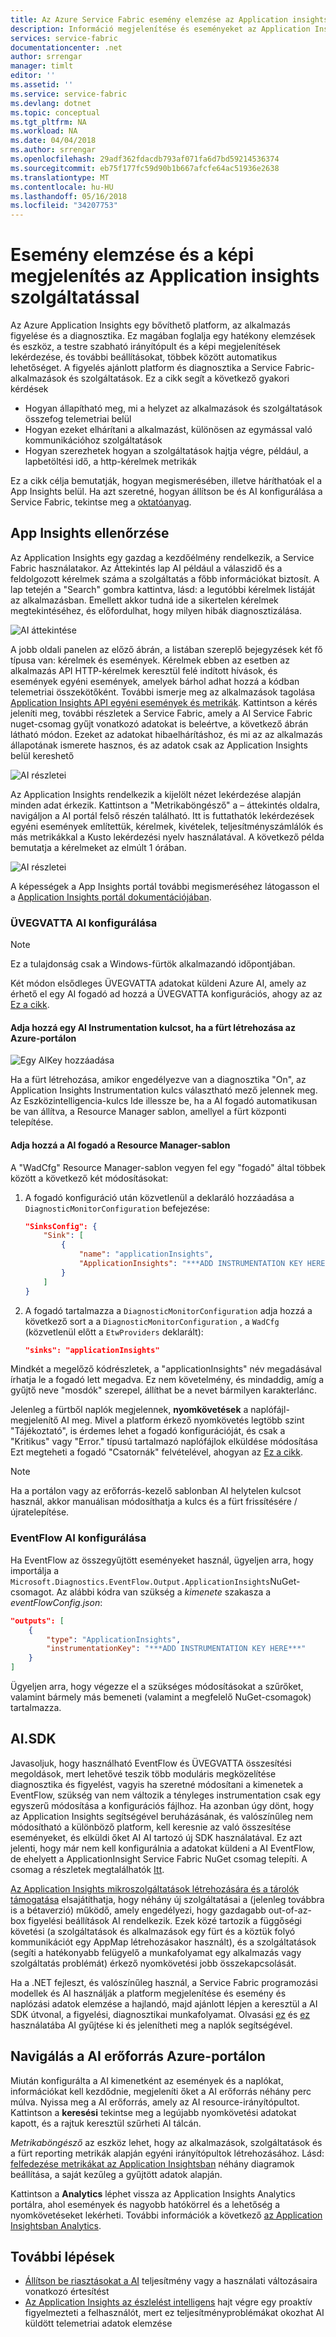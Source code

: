 ```yaml
---
title: Az Azure Service Fabric esemény elemzése az Application insights szolgáltatással |} Microsoft Docs
description: Információ megjelenítése és eseményeket az Application Insights figyelési és az Azure Service Fabric-fürtök diagnosztika elemzése.
services: service-fabric
documentationcenter: .net
author: srrengar
manager: timlt
editor: ''
ms.assetid: ''
ms.service: service-fabric
ms.devlang: dotnet
ms.topic: conceptual
ms.tgt_pltfrm: NA
ms.workload: NA
ms.date: 04/04/2018
ms.author: srrengar
ms.openlocfilehash: 29adf362fdacdb793af071fa6d7bd59214536374
ms.sourcegitcommit: eb75f177fc59d90b1b667afcfe64ac51936e2638
ms.translationtype: MT
ms.contentlocale: hu-HU
ms.lasthandoff: 05/16/2018
ms.locfileid: "34207753"
---
```

# <a name="event-analysis-and-visualization-with-application-insights"></a>Esemény elemzése és a képi megjelenítés az Application insights szolgáltatással

Az Azure Application Insights egy bővíthető platform, az alkalmazás figyelése és a diagnosztika. Ez magában foglalja egy hatékony elemzések és eszköz, a testre szabható irányítópult és a képi megjelenítések lekérdezése, és további beállításokat, többek között automatikus lehetőséget. A figyelés ajánlott platform és diagnosztika a Service Fabric-alkalmazások és szolgáltatások. Ez a cikk segít a következő gyakori kérdések

* Hogyan állapítható meg, mi a helyzet az alkalmazások és szolgáltatások összefog telemetriai belül
* Hogyan ezeket elhárítani a alkalmazást, különösen az egymással való kommunikációhoz szolgáltatások
* Hogyan szerezhetek hogyan a szolgáltatások hajtja végre, például, a lapbetöltési idő, a http-kérelmek metrikák

Ez a cikk célja bemutatják, hogyan megismerésében, illetve háríthatóak el a App Insights belül. Ha azt szeretné, hogyan állítson be és AI konfigurálása a Service Fabric, tekintse meg a [oktatóanyag](service-fabric-tutorial-monitoring-aspnet.md).

## <a name="monitoring-in-app-insights"></a>App Insights ellenőrzése

Az Application Insights egy gazdag a kezdőélmény rendelkezik, a Service Fabric használatakor. Az Áttekintés lap AI például a válaszidő és a feldolgozott kérelmek száma a szolgáltatás a főbb információkat biztosít. A lap tetején a "Search" gombra kattintva, lásd: a legutóbbi kérelmek listáját az alkalmazásban. Emellett akkor tudná ide a sikertelen kérelmek megtekintéséhez, és előfordulhat, hogy milyen hibák diagnosztizálása.

![AI áttekintése](media/service-fabric-diagnostics-event-analysis-appinsights/ai-overview.png)

A jobb oldali panelen az előző ábrán, a listában szereplő bejegyzések két fő típusa van: kérelmek és események. Kérelmek ebben az esetben az alkalmazás API HTTP-kérelmek keresztül felé indított hívások, és események egyéni események, amelyek bárhol adhat hozzá a kódban telemetriai összekötőként. További ismerje meg az alkalmazások tagolása [Application Insights API egyéni események és metrikák](../application-insights/app-insights-api-custom-events-metrics.md). Kattintson a kérés jeleníti meg, további részletek a Service Fabric, amely a AI Service Fabric nuget-csomag gyűjt vonatkozó adatokat is beleértve, a következő ábrán látható módon. Ezeket az adatokat hibaelhárításhoz, és mi az az alkalmazás állapotának ismerete hasznos, és az adatok csak az Application Insights belül kereshető

![AI részletei](media/service-fabric-diagnostics-event-analysis-appinsights/ai-request-details.png)

Az Application Insights rendelkezik a kijelölt nézet lekérdezése alapján minden adat érkezik. Kattintson a "Metrikaböngésző" a – áttekintés oldalra, navigáljon a AI portál felső részén található. Itt is futtathatók lekérdezések egyéni események említettük, kérelmek, kivételek, teljesítményszámlálók és más metrikákkal a Kusto lekérdezési nyelv használatával. A következő példa bemutatja a kérelmeket az elmúlt 1 órában.

![AI részletei](media/service-fabric-diagnostics-event-analysis-appinsights/ai-metrics-explorer.png)

A képességek a App Insights portál további megismeréséhez látogasson el a [Application Insights portál dokumentációjában](../application-insights/app-insights-dashboards.md).

### <a name="configuring-ai-with-wad"></a>ÜVEGVATTA AI konfigurálása

>[!NOTE]
>Ez a tulajdonság csak a Windows-fürtök alkalmazandó időpontjában.

Két módon elsődleges ÜVEGVATTA adatokat küldeni Azure AI, amely az érhető el egy AI fogadó ad hozzá a ÜVEGVATTA konfigurációs, ahogy az az [Ez a cikk](../monitoring-and-diagnostics/azure-diagnostics-configure-application-insights.md).

#### <a name="add-an-ai-instrumentation-key-when-creating-a-cluster-in-azure-portal"></a>Adja hozzá egy AI Instrumentation kulcsot, ha a fürt létrehozása az Azure-portálon

![Egy AIKey hozzáadása](media/service-fabric-diagnostics-event-analysis-appinsights/azure-enable-diagnostics.png)

Ha a fürt létrehozása, amikor engedélyezve van a diagnosztika "On", az Application Insights Instrumentation kulcs választható mező jelennek meg. Az Eszközintelligencia-kulcs Ide illessze be, ha a AI fogadó automatikusan be van állítva, a Resource Manager sablon, amellyel a fürt központi telepítése.

#### <a name="add-the-ai-sink-to-the-resource-manager-template"></a>Adja hozzá a AI fogadó a Resource Manager-sablon

A "WadCfg" Resource Manager-sablon vegyen fel egy "fogadó" által többek között a következő két módosításokat:

1. A fogadó konfiguráció után közvetlenül a deklaráló hozzáadása a `DiagnosticMonitorConfiguration` befejezése:

    ```json
    "SinksConfig": {
        "Sink": [
            {
                "name": "applicationInsights",
                "ApplicationInsights": "***ADD INSTRUMENTATION KEY HERE***"
            }
        ]
    }

    ```

2. A fogadó tartalmazza a `DiagnosticMonitorConfiguration` adja hozzá a következő sort a a `DiagnosticMonitorConfiguration` , a `WadCfg` (közvetlenül előtt a `EtwProviders` deklarált):

    ```json
    "sinks": "applicationInsights"
    ```

Mindkét a megelőző kódrészletek, a "applicationInsights" név megadásával írhatja le a fogadó lett megadva. Ez nem követelmény, és mindaddig, amíg a gyűjtő neve "mosdók" szerepel, állíthat be a nevet bármilyen karakterlánc.

Jelenleg a fürtből naplók megjelennek, **nyomkövetések** a naplófájl-megjelenítő AI meg. Mivel a platform érkező nyomkövetés legtöbb szint "Tájékoztató", is érdemes lehet a fogadó konfigurációját, és csak a "Kritikus" vagy "Error." típusú tartalmazó naplófájlok elküldése módosítása Ezt megteheti a fogadó "Csatornák" felvételével, ahogyan az [Ez a cikk](../monitoring-and-diagnostics/azure-diagnostics-configure-application-insights.md).

>[!NOTE]
>Ha a portálon vagy az erőforrás-kezelő sablonban AI helytelen kulcsot használ, akkor manuálisan módosíthatja a kulcs és a fürt frissítésére / újratelepítése.

### <a name="configuring-ai-with-eventflow"></a>EventFlow AI konfigurálása

Ha EventFlow az összegyűjtött eseményeket használ, ügyeljen arra, hogy importálja a `Microsoft.Diagnostics.EventFlow.Output.ApplicationInsights`NuGet-csomagot. Az alábbi kódra van szükség a *kimenete* szakasza a *eventFlowConfig.json*:

```json
"outputs": [
    {
        "type": "ApplicationInsights",
        "instrumentationKey": "***ADD INSTRUMENTATION KEY HERE***"
    }
]
```

Ügyeljen arra, hogy végezze el a szükséges módosításokat a szűrőket, valamint bármely más bemeneti (valamint a megfelelő NuGet-csomagok) tartalmazza.

## <a name="aisdk"></a>AI.SDK

Javasoljuk, hogy használható EventFlow és ÜVEGVATTA összesítési megoldások, mert lehetővé teszik több moduláris megközelítése diagnosztika és figyelést, vagyis ha szeretné módosítani a kimenetek a EventFlow, szükség van nem változik a tényleges instrumentation csak egy egyszerű módosítása a konfigurációs fájlhoz. Ha azonban úgy dönt, hogy az Application Insights segítségével beruházásának, és valószínűleg nem módosítható a különböző platform, kell keresnie az való összesítése eseményeket, és elküldi őket AI AI tartozó új SDK használatával. Ez azt jelenti, hogy már nem kell konfigurálnia a adatokat küldeni a AI EventFlow, de ehelyett a ApplicationInsight Service Fabric NuGet csomag telepíti. A csomag a részletek megtalálhatók [Itt](https://github.com/Microsoft/ApplicationInsights-ServiceFabric).

[Az Application Insights mikroszolgáltatások létrehozására és a tárolók támogatása](https://azure.microsoft.com/blog/app-insights-microservices/) elsajátíthatja, hogy néhány új szolgáltatásai a (jelenleg továbbra is a bétaverzió) működő, amely engedélyezi, hogy gazdagabb out-of-az-box figyelési beállítások AI rendelkezik. Ezek közé tartozik a függőségi követési (a szolgáltatások és alkalmazások egy fürt és a köztük folyó kommunikációt egy AppMap létrehozásakor használt), és a szolgáltatások (segíti a hatékonyabb felügyelő a munkafolyamat egy alkalmazás vagy szolgáltatás problémát) érkező nyomkövetési jobb összekapcsolását.

Ha a .NET fejleszt, és valószínűleg használ, a Service Fabric programozási modellek és AI használják a platform megjelenítése és esemény és naplózási adatok elemzése a hajlandó, majd ajánlott lépjen a keresztül a AI SDK útvonal, a figyelési, diagnosztikai munkafolyamat. Olvasási [ez](../application-insights/app-insights-asp-net-more.md) és [ez](../application-insights/app-insights-asp-net-trace-logs.md) használatába AI gyűjtése ki és jelenítheti meg a naplók segítségével.

## <a name="navigating-the-ai-resource-in-azure-portal"></a>Navigálás a AI erőforrás Azure-portálon

Miután konfigurálta a AI kimenetként az események és a naplókat, információkat kell kezdődnie, megjeleníti őket a AI erőforrás néhány perc múlva. Nyissa meg a AI erőforrás, amely az AI resource-irányítópultot. Kattintson a **keresési** tekintse meg a legújabb nyomkövetési adatokat kapott, és a rajtuk keresztül szűrheti AI tálcán.

*Metrikaböngésző* az eszköz lehet, hogy az alkalmazások, szolgáltatások és a fürt reporting metrikák alapján egyéni irányítópultok létrehozásához. Lásd: [felfedezése metrikákat az Application Insightsban](../application-insights/app-insights-metrics-explorer.md) néhány diagramok beállítása, a saját kezűleg a gyűjtött adatok alapján.

Kattintson a **Analytics** léphet vissza az Application Insights Analytics portálra, ahol események és nagyobb hatókörrel és a lehetőség a nyomkövetéseket lekérheti. További információk a következő [az Application Insightsban Analytics](../application-insights/app-insights-analytics.md).

## <a name="next-steps"></a>További lépések

* [Állítson be riasztásokat a AI](../application-insights/app-insights-alerts.md) teljesítmény vagy a használati változásaira vonatkozó értesítést
* [Az Application Insights az észlelést intelligens](../application-insights/app-insights-proactive-diagnostics.md) hajt végre egy proaktív figyelmezteti a felhasználót, mert ez teljesítményproblémákat okozhat AI küldött telemetriai adatok elemzése
